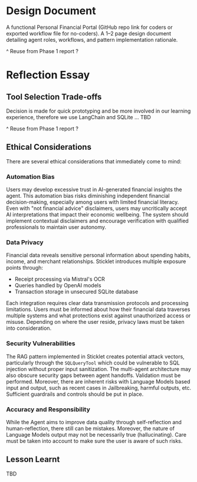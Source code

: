 # Design Document

A functional Personal Financial Portal (GitHub repo link for coders or exported workflow file for no-coders).
A 1–2 page design document detailing agent roles, workflows, and pattern implementation rationale.


^ Reuse from Phase 1 report ?


# Reflection Essay

## Tool Selection Trade-offs

Decision is made for quick prototyping and be more involved in our learning experience, therefore we use LangChain and SQLite ... TBD


^ Reuse from Phase 1 report ?


## Ethical Considerations

There are several ethical considerations that immediately come to mind:

### Automation Bias

Users may develop excessive trust in AI-generated financial insights the agent. This automation bias risks diminishing independent financial decision-making, especially among users with limited financial literacy. Even with "not financial advice" disclaimers, users may uncritically accept AI interpretations that impact their economic wellbeing. The system should implement contextual disclaimers and encourage verification with qualified professionals to maintain user autonomy.

### Data Privacy

Financial data reveals sensitive personal information about spending habits, income, and merchant relationships. Sticklet introduces multiple exposure points through:

- Receipt processing via Mistral's OCR
- Queries handled by OpenAI models
- Transaction storage in unsecured SQLite database

Each integration requires clear data transmission protocols and processing limitations. Users must be informed about how their financial data traverses multiple systems and what protections exist against unauthorized access or misuse. Depending on where the user reside, privacy laws must be taken into consideration. 

### Security Vulnerabilities

The RAG pattern implemented in Sticklet creates potential attack vectors, particularly through the `SQLQueryTool` which could be vulnerable to SQL injection without proper input sanitization. The multi-agent architecture may also obscure security gaps between agent handoffs. Validation must be performed. Moreover, there are inherent risks with Language Models based input and output, such as recent cases in Jailbreaking, harmful outputs, etc. Sufficient guardrails and controls should be put in place.  

### Accuracy and Responsibility

While the Agent aims to improve data quality through self-reflection and human-reflection, there still can be mistakes. Moreover, the nature of Language Models output may not be necessarily true (hallucinating). Care must be taken into account to make sure the user is aware of such risks. 


## Lesson Learnt
TBD
